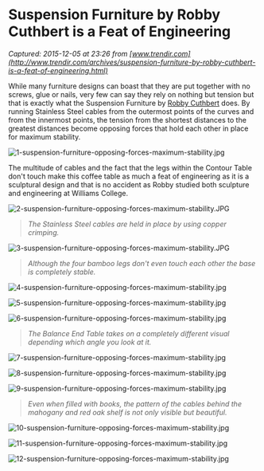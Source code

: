 # Suspension Furniture by Robby Cuthbert is a Feat of Engineering

_Captured: 2015-12-05 at 23:26 from [www.trendir.com](http://www.trendir.com/archives/suspension-furniture-by-robby-cuthbert-is-a-feat-of-engineering.html)_

While many furniture designs can boast that they are put together with no screws, glue or nails, very few can say they rely on nothing but tension but that is exactly what the Suspension Furniture by [Robby Cuthbert](http://www.robbycuthbert.com/products/) does. By running Stainless Steel cables from the outermost points of the curves and from the innermost points, the tension from the shortest distances to the greatest distances become opposing forces that hold each other in place for maximum stability.

![1-suspension-furniture-opposing-forces-maximum-stability.jpg](http://www.trendir.com/archives/assets_c/2015/12/1-suspension-furniture-opposing-forces-maximum-stability-thumb-630xauto-59725.jpg)

The multitude of cables and the fact that the legs within the Contour Table don't touch make this coffee table as much a feat of engineering as it is a sculptural design and that is no accident as Robby studied both sculpture and engineering at Williams College.

![2-suspension-furniture-opposing-forces-maximum-stability.JPG](http://www.trendir.com/archives/assets_c/2015/12/2-suspension-furniture-opposing-forces-maximum-stability-thumb-630xauto-59727.jpg)

> _The Stainless Steel cables are held in place by using copper crimping._

![3-suspension-furniture-opposing-forces-maximum-stability.JPG](http://www.trendir.com/archives/assets_c/2015/12/3-suspension-furniture-opposing-forces-maximum-stability-thumb-630xauto-59729.jpg)

> _Although the four bamboo legs don't even touch each other the base is completely stable._

![4-suspension-furniture-opposing-forces-maximum-stability.jpg](http://www.trendir.com/archives/assets_c/2015/12/4-suspension-furniture-opposing-forces-maximum-stability-thumb-630xauto-59731.jpg)

![5-suspension-furniture-opposing-forces-maximum-stability.jpg](http://www.trendir.com/archives/assets_c/2015/12/5-suspension-furniture-opposing-forces-maximum-stability-thumb-630xauto-59733.jpg)

![6-suspension-furniture-opposing-forces-maximum-stability.jpg](http://www.trendir.com/archives/assets_c/2015/12/6-suspension-furniture-opposing-forces-maximum-stability-thumb-630xauto-59735.jpg)

> _The Balance End Table takes on a completely different visual depending which angle you look at it._

![7-suspension-furniture-opposing-forces-maximum-stability.jpg](http://www.trendir.com/archives/assets_c/2015/12/7-suspension-furniture-opposing-forces-maximum-stability-thumb-630xauto-59737.jpg)

![8-suspension-furniture-opposing-forces-maximum-stability.jpg](http://www.trendir.com/archives/assets_c/2015/12/8-suspension-furniture-opposing-forces-maximum-stability-thumb-630xauto-59739.jpg)

![9-suspension-furniture-opposing-forces-maximum-stability.jpg](http://www.trendir.com/archives/assets_c/2015/12/9-suspension-furniture-opposing-forces-maximum-stability-thumb-630xauto-59741.jpg)

> _Even when filled with books, the pattern of the cables behind the mahogany and red oak shelf is not only visible but beautiful._

![10-suspension-furniture-opposing-forces-maximum-stability.jpg](http://www.trendir.com/archives/assets_c/2015/12/10-suspension-furniture-opposing-forces-maximum-stability-thumb-630xauto-59744.jpg)

![11-suspension-furniture-opposing-forces-maximum-stability.jpg](http://www.trendir.com/archives/assets_c/2015/12/11-suspension-furniture-opposing-forces-maximum-stability-thumb-630xauto-59747.jpg)

![12-suspension-furniture-opposing-forces-maximum-stability.jpg](http://www.trendir.com/archives/assets_c/2015/12/12-suspension-furniture-opposing-forces-maximum-stability-thumb-630xauto-59751.jpg)
